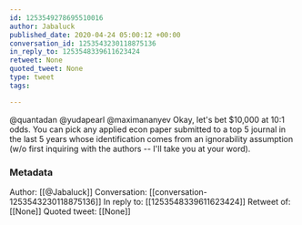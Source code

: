```yaml
---
id: 1253549278695510016
author: Jabaluck
published_date: 2020-04-24 05:00:12 +00:00
conversation_id: 1253543230118875136
in_reply_to: 1253548339611623424
retweet: None
quoted_tweet: None
type: tweet
tags:

---
```


@quantadan @yudapearl @maximananyev Okay, let's bet $10,000 at 10:1 odds. You can pick any applied econ paper submitted to a top 5 journal in the last 5 years whose identification comes from an ignorability assumption (w/o first inquiring with the authors -- I'll take you at your word).

### Metadata

Author: [[@Jabaluck]]
Conversation: [[conversation-1253543230118875136]]
In reply to: [[1253548339611623424]]
Retweet of: [[None]]
Quoted tweet: [[None]]
